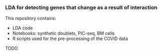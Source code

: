 ### LDA for detecting genes that change as a result of interaction

This repository contains: 
* LDA code
* Notebooks: synthetic doublets, PIC-seq, BM cells
* R scripts used for the pre-processing of the COVID data


TODO